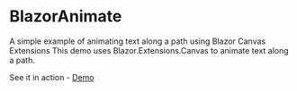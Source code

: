 # BlazorAnimate
A simple example of animating text along a path using Blazor Canvas Extensions
This demo uses Blazor.Extensions.Canvas to animate text along a path.

See it in action - [Demo](https://blazorguy.net/simple-text-animation/)
